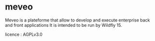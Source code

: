 meveo
=====

Meveo is a plateforme that allow to develop and execute enterprise back and front applications
It is intended to be run by Wildfly 15.

licence : AGPLv3.0

